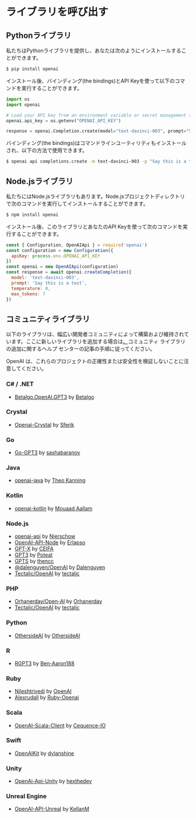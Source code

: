 # ライブラリを呼び出す

## Pythonライブラリ

私たちはPythonライブラリを提供し、あなたは次のようにインストールすることができます。

```bash
$ pip install openai
```

インストール後、バインディング(the bindings)とAPI Keyを使って以下のコマンドを実行することができます。

```python
import os
import openai

# Load your API key from an environment variable or secret management service
openai.api_key = os.getenv("OPENAI_API_KEY")

response = openai.Completion.create(model="text-davinci-003", prompt="Say this is a test", temperature=0, max_tokens=7)
```

バインディング(the bindings)はコマンドラインユーティリティもインストールされ、以下の方法で使用できます。

```bash
$ openai api completions.create -m text-davinci-003 -p "Say this is a test" -t 0 -M 7 --stream
```

## Node.jsライブラリ

私たちにはNode.jsライブラリもあります。Node.jsプロジェクトディレクトリで次のコマンドを実行してインストールすることができます。

```bash
$ npm install openai
```

インストール後、このライブラリとあなたのAPI Keyを使って次のコマンドを実行することができます。

```javascript
const { Configuration, OpenAIApi } = require('openai')
const configuration = new Configuration({
  apiKey: process.env.OPENAI_API_KEY
})
const openai = new OpenAIApi(configuration)
const response = await openai.createCompletion({
  model: 'text-davinci-003',
  prompt: 'Say this is a test',
  temperature: 0,
  max_tokens: 7
})
```

## コミュニティライブラリ

以下のライブラリは、幅広い開発者コミュニティによって構築および維持されています。ここに新しいライブラリを追加する場合は[、](https://help.openai.com/en/articles/6684216-adding-your-api-client-to-the-community-libraries-page)コミュニティ ライブラリの追加に関するヘルプ センターの記事の手順に従ってください。

OpenAI は、これらのプロジェクトの正確性または安全性を検証しないことに注意してください。

### C# / .NET

- [Betalgo.OpenAI.GPT3](https://github.com/betalgo/openai) by [Betalgo](https://github.com/betalgo)

### Crystal

- [Openai-Crystal](https://github.com/sferik/openai-crystal) by [Sferik](https://github.com/sferik)

### Go

- [Go-GPT3](https://github.com/sashabaranov/go-gpt3) by [sashabaranov](https://github.com/sashabaranov)

### Java

- [openai-java](https://github.com/TheoKanning/openai-java) by [Theo Kanning](https://github.com/TheoKanning)

### Kotlin

- [openai-kotlin](https://github.com/Aallam/openai-kotlin) by [Mouaad Aallam](https://github.com/Aallam)

### Node.js

- [openai-api](https://www.npmjs.com/package/openai-api) by [Njerschow](https://github.com/Njerschow)
- [OpenAI-API-Node](https://www.npmjs.com/package/openai-api-node) by [Erlapso](https://github.com/erlapso)
- [GPT-X](https://www.npmjs.com/package/gpt-x) by [CEIFA](https://github.com/ceifa)
- [GPT3](https://www.npmjs.com/package/gpt3) by [Poteat](https://github.com/poteat)
- [GPTS](https://www.npmjs.com/package/gpts) by [thencc](https://github.com/thencc)
- [@dalenguyen/OpenAI](https://www.npmjs.com/package/@dalenguyen/openai) by [Dalenguyen](https://github.com/dalenguyen)
- [Tectalic/OpenAI](https://github.com/tectalichq/public-openai-client-js) by [tectalic](https://tectalic.com/)

### PHP

- [Orhanerday/Open-AI](https://packagist.org/packages/orhanerday/open-ai) by [Orhanerday](https://github.com/orhanerday)
- [Tectalic/OpenAI](https://github.com/tectalichq/public-openai-client-php) by [tectalic](https://tectalic.com/)

### Python

- [OthersideAI](https://www.othersideai.com/) by [OthersideAI](https://github.com/OthersideAI/chronology)

### R

- [RGPT3](https://github.com/ben-aaron188/rgpt3) by [Ben-Aaron188](https://github.com/ben-aaron188)

### Ruby

- [Nileshtrivedi](https://github.com/nileshtrivedi) by [OpenAI](https://github.com/nileshtrivedi/openai/)
- [Alexrudall](https://github.com/alexrudall) by [Ruby-Openai](https://github.com/alexrudall/ruby-openai)

### Scala

- [OpenAI-Scala-Client](https://github.com/cequence-io/openai-scala-client) by [Cequence-IO](https://github.com/cequence-io)

### Swift

- [OpenAIKit](https://github.com/dylanshine/openai-kit) by [dylanshine](https://github.com/dylanshine)

### Unity

- [OpenAi-Api-Unity](https://github.com/hexthedev/OpenAi-Api-Unity) by [hexthedev](https://github.com/hexthedev)

### Unreal Engine

- [OpenAI-API-Unreal](https://github.com/KellanM/OpenAI-Api-Unreal) by [KellanM](https://github.com/KellanM)